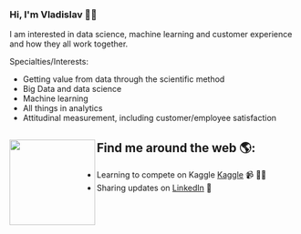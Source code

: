 ### Hi, I'm Vladislav 👨‍💻
I am interested in data science, machine learning and customer experience and how they all work together.

Specialties/Interests:
- Getting value from data through the scientific method
- Big Data and data science
- Machine learning
- All things in analytics
- Attitudinal measurement, including customer/employee satisfaction

## Find me around the web 🌎: <a href="https://www.behance.net/gallery/27075137/-Working-time-gif-animation/modules/176594239"><img align="left" width="150" height="150" src="https://www.behance.net/gallery/27075137/-Working-time-gif-animation/modules/176594239"></a>
- Learning to compete on Kaggle <a href="https://www.kaggle.com/grafys">Kaggle</a> 📹 ✍🏾
- Sharing updates on <a href="www.linkedin.com/in/vladislav-gabidullin-76b0501b6">LinkedIn</a> 💼


<!--
**Vladislav-GitHub/Vladislav-GitHub** is a ✨ _special_ ✨ repository because its `README.md` (this file) appears on your GitHub profile.

Here are some ideas to get you started:

- 🔭 I’m currently working on ...
- 🌱 I’m currently learning ...
- 👯 I’m looking to collaborate on ...
- 🤔 I’m looking for help with ...
- 💬 Ask me about ...
- 📫 How to reach me: ...
- 😄 Pronouns: ...
- ⚡ Fun fact: ...
-->

